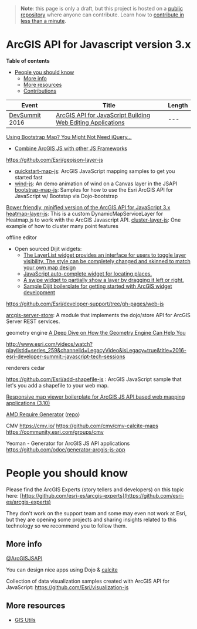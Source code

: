 > **Note**: this page is only a draft, but this project is hosted on a [public repository](https://github.com/hhkaos/awesome-arcgis) where anyone can contribute. Learn how to [contribute in less than a minute](https://github.com/hhkaos/awesome-arcgis/blob/master/CONTRIBUTING.md#contributions).

# ArcGIS API for Javascript version 3.x
<!-- START doctoc generated TOC please keep comment here to allow auto update -->
<!-- DON'T EDIT THIS SECTION, INSTEAD RE-RUN doctoc TO UPDATE -->
**Table of contents**

- [People you should know](#people-you-should-know)
  - [More info](#more-info)
  - [More resources](#more-resources)
  - [Contributions](#contributions)

<!-- END doctoc generated TOC please keep comment here to allow auto update -->

|Event|Title|Length|
|---|---|---|
|[DevSummit](http://www.esri.com/events/devsummit) 2016|[ArcGIS API for JavaScript Building Web Editing Applications](http://www.esri.com/videos/watch?playlistid=series_259&channelid=LegacyVideo&isLegacy=true&title=2016-esri-developer-summit:-javascript-tech-sessions)|---


[Using Bootstrap Map? You Might Not Need jQuery…](http://tomwayson.com/2014/04/30/using-bootstrap-map-you-might-not-need-jquery/)

* [Combine ArcGIS JS with other JS Frameworks](../../README.md)

https://github.com/Esri/geojson-layer-js

* [quickstart-map-js](https://github.com/Esri/quickstart-map-js): ArcGIS JavaScript mapping samples to get you started fast
* [wind-js](https://github.com/Esri/wind-js): An demo animation of wind on a Canvas layer in the JSAPI
[bootstrap-map-js](https://github.com/Esri/dojo-bootstrap-map-js): Samples for how to use the Esri ArcGIS API for JavaScript w/ Bootstap via Dojo-bootstrap

[Bower friendly, minified version of the ArcGIS API for JavaScript 3.x](https://github.com/Esri/arcgis-js-api)
[heatmap-layer-js](https://github.com/Esri/heatmap-layer-js): This is a custom DynamicMapServiceLayer for Heatmap.js to work with the ArcGIS Javascript API.
[cluster-layer-js](https://github.com/Esri/cluster-layer-js): One example of how to cluster many point features

offline editor

* Open sourced Dijit widgets:
  * [The LayerList widget provides an interface for users to toggle layer visibility. The style can be completely changed and skinned to match your own map design](https://github.com/Esri/arcgis-dijit-layer-list)
  * [JavaScript auto-complete widget for locating places.](https://github.com/Esri/arcgis-dijit-geocoder-js)
  * [A swipe widget to partially show a layer by dragging it left or right.](https://github.com/Esri/arcgis-dijit-layer-swipe-js)
  * [Sample Dijit boilerplate for getting started with ArcGIS widget development](https://github.com/Esri/arcgis-dijit-sample-js)

https://github.com/Esri/developer-support/tree/gh-pages/web-js

[arcgis-server-store](https://github.com/thollingshead/arcgis-server-store):
A module that implements the dojo/store API for ArcGIS Server REST services.

geometry engine
[A Deep Dive on How the Geometry Engine Can Help You](http://www.esri.com/videos/watch?playlistid=series_259&channelid=LegacyVideo&isLegacy=true&title=2016-esri-developer-summit:-javascript-tech-sessions)

http://www.esri.com/videos/watch?playlistid=series_259&channelid=LegacyVideo&isLegacy=true&title=2016-esri-developer-summit:-javascript-tech-sessions

renderers
cedar

https://github.com/Esri/add-shapefile-js : ArcGIS JavaScript sample that let's you add a shapefile to your web map.

  [Responsive map viewer boilerplate for ArcGIS JS API based web mapping applications (3.10)](https://github.com/Esri/responsive-map-js)

[AMD Require Generator](http://swingley.github.io/arg/) ([repo](https://github.com/swingley/arg/))

CMV
https://cmv.io/
https://github.com/cmv/cmv-calcite-maps
https://community.esri.com/groups/cmv

Yeoman - Generator for ArcGIS JS API applications
https://github.com/odoe/generator-arcgis-js-app

# People you should know
Please find the ArcGIS Experts (story tellers and developers) on this topic here: [https://github.com/esri-es/arcgis-experts](https://github.com/esri-es/arcgis-experts)

They don't work on the support team and some may even not work at Esri,
but they are opening some projects and sharing insights related to this
technology so we recommend you to follow them.

## More info

[@ArcGISJSAPI](https://twitter.com/ArcGISJSAPI)

You can design nice apps using Dojo & [calcite](../../calcite/README.md)

Collection of data visualization samples created with ArcGIS API for JavaScript:
https://github.com/Esri/visualization-js

## More resources
* [GIS Utils](../../../../gis/utils/README.md)



